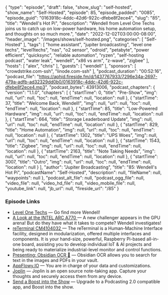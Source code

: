 {
  "type": "episode",
  "draft": false,
  "show_slug": "self-hosted",
  "show_name": "Self-Hosted",
  "episode": 85,
  "episode_padded": "0085",
  "episode_guid": "0163918c-4ddc-42d6-922c-dfebe8f2ece4",
  "slug": "85",
  "title": "Wendell's Hot Pi",
  "description": "Wendell from Level One Techs joins us to catch up on low-power hardware, his home automation setup, and thoughts on so much more.",
  "date": "2022-12-02T03:00:00-08:00",
  "header_image": "/images/shows/self-hosted.png",
  "categories": [
    "Self-Hosted"
  ],
  "tags": [
    "home assistant",
    "jupiter broadcasting",
    "level one techs",
    "level1techs",
    "nas",
    "o2 sensor",
    "odroid",
    "petabyte",
    "power efficient",
    "quicksync",
    "reliable automation",
    "ryzen",
    "self-hosting podcast",
    "water leak",
    "wendell",
    "x86 vs arm",
    "z-wave",
    "zigbee"
  ],
  "hosts": [
    "alex",
    "chris"
  ],
  "guests": [
    "wendell"
  ],
  "sponsors": [
    "crowdstrike.com-ssh",
    "linode.com-ssh"
  ],
  "podcast_duration": "00:52:16",
  "podcast_file": "https://aphid.fireside.fm/d/1437767933/7296e34a-2697-479a-adfb-ad32329dd0b0/0163918c-4ddc-42d6-922c-dfebe8f2ece4.mp3",
  "podcast_bytes": 43913006,
  "podcast_chapters": {
    "version": "1.1.0",
    "chapters": [
      {
        "startTime": 0,
        "title": "Pre-Show",
        "img": null,
        "url": null,
        "toc": null,
        "endTime": null,
        "location": null
      },
      {
        "startTime": 37,
        "title": "Welcome Back, Wendell!",
        "img": null,
        "url": null,
        "toc": null,
        "endTime": null,
        "location": null
      },
      {
        "startTime": 85,
        "title": "Low-Powered Hardware",
        "img": null,
        "url": null,
        "toc": null,
        "endTime": null,
        "location": null
      },
      {
        "startTime": 664,
        "title": "Storage Leaderboard Update",
        "img": null,
        "url": null,
        "toc": null,
        "endTime": null,
        "location": null
      },
      {
        "startTime": 829,
        "title": "Home Automation",
        "img": null,
        "url": null,
        "toc": null,
        "endTime": null,
        "location": null
      },
      {
        "startTime": 1302,
        "title": "UPS Woes",
        "img": null,
        "url": null,
        "toc": null,
        "endTime": null,
        "location": null
      },
      {
        "startTime": 1543,
        "title": "Zigbee",
        "img": null,
        "url": null,
        "toc": null,
        "endTime": null,
        "location": null
      },
      {
        "startTime": 2163,
        "title": "Note Taking Needs",
        "img": null,
        "url": null,
        "toc": null,
        "endTime": null,
        "location": null
      },
      {
        "startTime": 3007,
        "title": "Outro",
        "img": null,
        "url": null,
        "toc": null,
        "endTime": null,
        "location": null
      }
    ],
    "author": "Jupiter Broadcasting",
    "title": "85: Wendell's Hot Pi",
    "podcastName": "Self-Hosted",
    "description": null,
    "fileName": null,
    "waypoints": null
  },
  "podcast_alt_file": null,
  "podcast_ogg_file": null,
  "video_file": null,
  "video_hd_file": null,
  "video_mobile_file": null,
  "youtube_link": null,
  "jb_url": null,
  "fireside_url": "/85"
}


### Episode Links

  * [Level One Techs](https://level1techs.com/ "Level One Techs") — Go find more Wendell!
  * [A Look at the INTEL ARC A770 ](https://level1techs.com/video/look-intel-arc-a770 "A Look at the INTEL ARC A770 ") — A new challenger appears in the GPU arena! But do they have what it takes to compete? Wendell investigates!
  * [reTerminal CM4104032 ](https://www.seeedstudio.com/ReTerminal-with-CM4-p-4904.html "reTerminal CM4104032 ") — The reTerminal is a Human-Machine Interface facility, designed in modularization, offered multiple interfaces and components. It is your hand-size, powerful, Raspberry Pi-based all-in-one board, assisting you to develop individual IoT & AI projects and being ready to materialize industrial-level monitor and control functions.
  * [Presenting: Obsidian OCR 🎉](https://www.reddit.com/r/ObsidianMD/comments/vvqfqj/presenting_obsidian_ocr/ "Presenting: Obsidian OCR 🎉") — Obsidian OCR allows you to search for text in the images and PDFs in your vault.
  * [AppFlowy.IO](https://appflowy.io/ "AppFlowy.IO") — You are in charge of your data and customizations.
  * [Joplin](https://joplinapp.org/ "Joplin") — Joplin is an open source note-taking app. Capture your thoughts and securely access them from any device. 
  * [Send a Boost into the Show](https://podcastindex.org/apps?appTypes=app&elements=Value "Send a Boost into the Show") — Upgrade to a Podcasting 2.0 compatible app, and Boost into the show.


